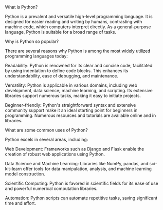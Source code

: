 What is Python?

Python is a prevalent and versatile high-level programming language. It is designed for easier reading and writing by humans, contrasting with machine code, which computers interpret directly. As a general-purpose language, Python is suitable for a broad range of tasks.

Why is Python so popular?

There are several reasons why Python is among the most widely utilized programming languages today:

Readability: Python is renowned for its clear and concise code, facilitated by using indentation to define code blocks. This enhances its understandability, ease of debugging, and maintenance.

Versatility: Python is applicable in various domains, including web development, data science, machine learning, and scripting. Its extensive libraries support numerous tasks, making it easy to initiate projects.

Beginner-friendly: Python's straightforward syntax and extensive community support make it an ideal starting point for beginners in programming. Numerous resources and tutorials are available online and in libraries.


What are some common uses of Python?

Python excels in several areas, including:

Web Development: Frameworks such as Django and Flask enable the creation of robust web applications using Python.

Data Science and Machine Learning: Libraries like NumPy, pandas, and sci-kit-learn offer tools for data manipulation, analysis, and machine learning model construction.

Scientific Computing: Python is favored in scientific fields for its ease of use and powerful numerical computation libraries.

Automation: Python scripts can automate repetitive tasks, saving significant time and effort.
